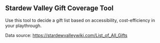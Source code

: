 ## Stardew Valley Gift Coverage Tool

Use this tool to decide a gift list based on accessibility, cost-efficiency in your playthrough.

Data source: https://stardewvalleywiki.com/List_of_All_Gifts
